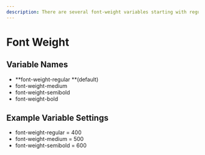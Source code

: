 ```yaml
---
description: There are several font-weight variables starting with regular.
---
```


# Font Weight

## Variable Names

* **font-weight-regular **\(default\)
* font-weight-medium
* font-weight-semibold
* font-weight-bold

## Example Variable Settings

* font-weight-regular = 400
* font-weight-medium = 500
* font-weight-semibold = 600

